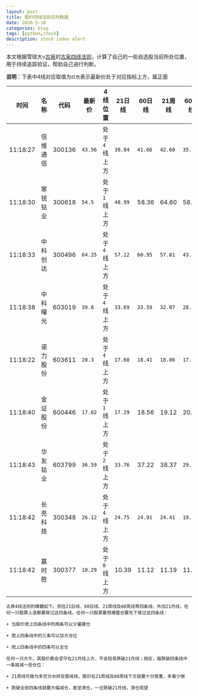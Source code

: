 ```yaml
---
layout: post
title: 股价四线法则实时数据
date: 2020-5-10
categories: blog
tags: [python,stock]
description: stock index alert
---
```



本文根据雪球大v[古泉](https://xueqiu.com/u/7148646888)的[古泉四线法则](https://xueqiu.com/7148646888/130498192)，计算了自己的一些自选股当前所处位置，用于持续追踪验证，帮助自己进行判断。

**说明**：下表中4线对应取值为`红色`表示最新价处于对应指标上方，属正面

时间|名称|代码|最新价|4线位置|21日线|60日线|21周线|60周线
---|---|---|---|---|---|---|---|---
11:18:27|信维通信|300136|`43.56`|处于`4`线上方|`38.84`|`41.66`|`42.60`|`35.43`
11:18:30|寒锐钴业|300618|`54.5`|处于`1`线上方|`48.99`|58.36|64.60|58.33
11:18:33|中科创达|300496|`64.25`|处于`4`线上方|`57.12`|`60.95`|`57.81`|`43.19`
11:18:38|中科曙光|603019|`39.8`|处于`4`线上方|`33.69`|`33.59`|`32.07`|`28.37`
11:18:22|诺力股份|603611|`20.3`|处于`4`线上方|`17.60`|`18.41`|`18.06`|`17.31`
11:18:40|金证股份|600446|`17.62`|处于`1`线上方|`17.29`|18.56|19.12|20.50
11:18:43|华友钴业|603799|`36.59`|处于`2`线上方|`33.76`|37.22|38.37|`29.95`
11:18:42|长亮科技|300348|`26.12`|处于`4`线上方|`24.75`|`24.91`|`24.41`|`19.13`
11:18:42|赢时胜|300377|`10.29`|处于`0`线上方|10.39|11.12|11.19|11.62

```
古泉4线法则的精髓如下。抓住21日线、60日线、21周线及60周线等四条线，外加21月线，任何一只股票上涨都要穿过这四条线，任何一只股票要想爆雷也要先下穿过这四条线：

+ 当股价爬上四条线中的两条可以少量建仓

+ 爬上四条线中的三条可以加大仓位

+ 爬上四条线中的四条可以全仓

任何一只大牛，其股价都会坚守在21月线上方，不会轻易跌破21月线；相反，每跌破四条线中一条就减一些仓位：

+ 21周线可做为多空分水岭及警戒线，股价在21周线及60周线下方就要十分慎重，多看少做

+ 跌破全部四条线就要大幅减仓，甚至清仓，一旦跌破21月线，清仓观望
```